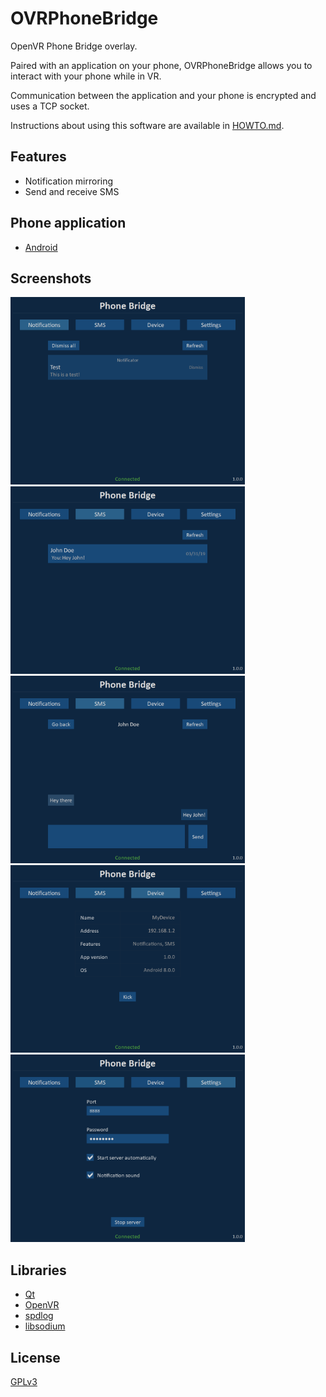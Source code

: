 # OVRPhoneBridge

OpenVR Phone Bridge overlay.

Paired with an application on your phone, OVRPhoneBridge allows you to interact with your phone while in VR.

Communication between the application and your phone is encrypted and uses a TCP socket.

Instructions about using this software are available in [HOWTO.md](/HOWTO.md).

## Features
* Notification mirroring
* Send and receive SMS

## Phone application
* [Android](https://github.com/Desuuuu/OVRPhoneBridge-Android)

## Screenshots
<img src="/screenshots/notifications.png" height="300" />
<img src="/screenshots/sms.png" height="300" />
<img src="/screenshots/sms_thread.png" height="300" />
<img src="/screenshots/device.png" height="300" />
<img src="/screenshots/settings.png" height="300" />

## Libraries
* [Qt](https://www.qt.io/)
* [OpenVR](https://github.com/ValveSoftware/openvr)
* [spdlog](https://github.com/gabime/spdlog)
* [libsodium](https://github.com/jedisct1/libsodium)

## License
[GPLv3](http://www.gnu.org/licenses/gpl-3.0.html)
